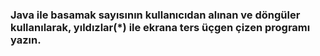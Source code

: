 ### Java ile basamak sayısının kullanıcıdan alınan ve döngüler kullanılarak, yıldızlar(*) ile ekrana ters üçgen çizen programı yazın.